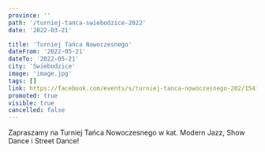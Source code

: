 ```yaml
---
province: ''
path: '/turniej-tanca-swiebodzice-2022'
date: '2022-03-21'

title: 'Turniej Tańca Nowoczesnego'
dateFrom: '2022-05-21'
dateTo: '2022-05-21'
city: 'Świebodzice'
image: 'image.jpg'
tags: []
link: https://facebook.com/events/s/turniej-tanca-nowoczesnego-202/1541088102896075/
promoted: true
visible: true
cancelled: false
---
```

Zapraszamy na Turniej Tańca Nowoczesnego w kat. Modern Jazz, Show Dance i Street Dance! 

